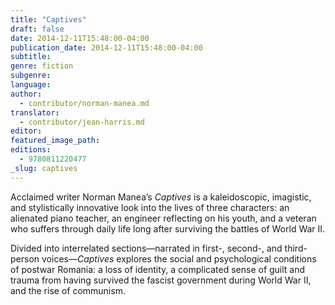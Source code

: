 ```yaml
---
title: "Captives"
draft: false
date: 2014-12-11T15:48:00-04:00
publication_date: 2014-12-11T15:48:00-04:00
subtitle:
genre: fiction
subgenre:
language:
author:
  - contributor/norman-manea.md
translator:
  - contributor/jean-harris.md
editor:
featured_image_path:
editions:
  - 9780811220477
_slug: captives
---
```


Acclaimed writer Norman Manea’s _Captives_ is a kaleidoscopic, imagistic, and stylistically innovative look into the lives of three characters: an alienated piano teacher, an engineer reflecting on his youth, and a veteran who suffers through daily life long after surviving the battles of World War II.

Divided into interrelated sections—narrated in first-, second-, and third- person voices—_Captives_ explores the social and psychological conditions of postwar Romania: a loss of identity, a complicated sense of guilt and trauma from having survived the fascist government during World War II, and the rise of communism. 

